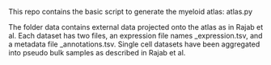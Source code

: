 This repo contains the basic script to generate the myeloid atlas: atlas.py

The folder data contains external data projected onto the atlas as in Rajab et al. Each dataset has two files, an expression file names <name>_expression.tsv, and a metadata file <name>_annotations.tsv. Single cell datasets have been aggregated into pseudo bulk samples as described in Rajab et al.


